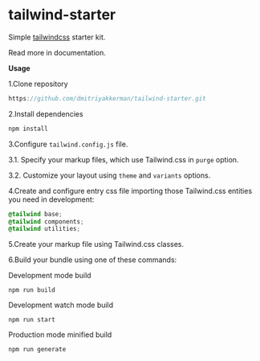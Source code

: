 # tailwind-starter

Simple [tailwindcss](https://tailwindcss.com/) starter kit. 

Read more in documentation.

**Usage**

1.Clone repository

```js
https://github.com/dmitriyakkerman/tailwind-starter.git
```
2.Install dependencies
```js
npm install
```
3.Configure `tailwind.config.js` file.

3.1. Specify your markup files, which use Tailwind.css in `purge` option.

3.2. Customize your layout using `theme` and `variants` options.

4.Create and configure entry css file importing those Tailwind.css entities you need in development:

```css
@tailwind base;
@tailwind components;
@tailwind utilities;
```
5.Create your markup file using Tailwind.css classes.

6.Build your bundle using one of these commands:

Development mode build
```
npm run build
```
Development watch mode build
```
npm run start
```
Production mode minified build
```
npm run generate
```


